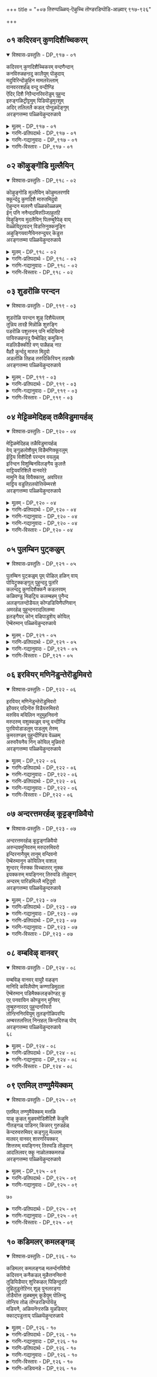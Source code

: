 +++
title = "+०७ तिरुप्पळ्ळिय्-ऎऴुच्चि तॊण्डरडिप्पॊडि-आऴ्वार् ९१७-९२६"

+++


## ०१ कदिरवन् कुणदिशैच्चिकरम्

<details open><summary>विश्वास-प्रस्तुतिः - DP_९१७ - ०१</summary>

कदिरवन् कुणदिशैच्चिकरम् वन्दणैन्दान्  
कनविरुळहन्ऱदु कालैयुम् पॊऴुदाय्  
मदुविरिन्दॊऴुहिन मामलरॆल्लाम्  
वानवररशर्हळ् वन्दु वन्दीण्डि  
ऎदिर् दिशै निऱैन्दनरिवरॊडुम् पुहुन्द  
इरुङ्गळिट्रीट्टमुम् पिडियॊडुमुरशुम्  
अदिर् तलिललै कडल् पोन्ऱुळदॆङ्गुम्  
अरङ्गत्तम्मा पळ्ळियॆऴुन्दरुळाये
</details>

<details><summary>मूलम् - DP_९१७ - ०१</summary>

कदिरवन् कुणदिशैच्चिकरम् वन्दणैन्दान्  
कनविरुळहन्ऱदु कालैयुम् पॊऴुदाय्  
मदुविरिन्दॊऴुहिन मामलरॆल्लाम्  
वानवररशर्हळ् वन्दु वन्दीण्डि  
ऎदिर् दिशै निऱैन्दनरिवरॊडुम् पुहुन्द  
इरुङ्गळिट्रीट्टमुम् पिडियॊडुमुरशुम्  
अदिर् तलिललै कडल् पोन्ऱुळदॆङ्गुम्  
अरङ्गत्तम्मा पळ्ळियॆऴुन्दरुळाये
</details>

<details><summary>गरणि-प्रतिपदार्थः - DP_९१७ - ०१</summary>

कदिरवन्=सूर्यनु, कुणदिशै=पूर्व दिक्किन, शिकरम्=शिखरवन्नु, वन्दु=बन्दु, अणैन्दान्=सेरिद्दानॆ, कन इरुळ्=दट्टवाद रात्रियु, अहन्ऱदु=कळॆदु होयितु, कालै=उदयद, अम्=सॊबगिन, पॊऴुदु=समय, आय्=आगिदॆ, मदु=मधुवु, जेनु, विरिन्दु=बिरितु, ऒऴुहिन=जिनुगुत्तिवॆ, मा मलर्=सुन्दरवाद हूगळु, ऎल्लाम्=ऎल्लवू, वानवर्=देवतॆगळू, अरशर् हळ्=राजरुगळू, वन्दु वन्दु=बन्दु बन्दु, ईण्डि=कलॆतु, ऎदिर् दिशै=ऎदुरु दिक्किनल्लि, निऱैन्दनर्=नॆरॆदिद्दारॆ, इवरॊडुम्=इवरॊडनॆ, पुहुन्द=ऒळहॊक्किरुव, इरुकळिऱु=दॊड्ड गण्डानॆगळ, ईट्टमुम्=हिण्डू, पिडियॊडु=हॆण्णानॆगळॊडनॆ, मुरशुम्=भेरियू, अदिर् त्तलुम्=अवुगळिन्द हॊरडुव अदुरुव दॊड्ड सद्दू ऎङ्गुम्=ऎल्लॆल्लियू, अलैकडल् पोन्ऱु=अलॆगळिन्द कूडिद कडलिन हागॆ, उळदु=इदॆ, अरङ्गत्तु अम्मा=श्रीरङ्गद स्वामिये, पळ्ळि=निद्दॆयिन्द, ऎऴुन्दु अरुळाये=ऎच्चॆत्तु कृपॆ माडुवॆया?
</details>

<details><summary>गरणि-गद्यानुवादः - DP_९१७ - ०१</summary>

सूर्यनु पूर्वदिक्किन शिखरवन्नु बन्दु सेरिद्दानॆ. दट्टवाद \(कत्तलॆय\)रात्रियु कळॆदुहोयितु. उदयद सॊबगिन समयवागिदॆ. सुन्दरवाद हूगळॆल्लवू बिरिदु जेनुस्रविसुत्तिवॆ. देवतॆगळू राजरू बन्दु बन्दु कलॆतु \(निन्न\) ऎदुरु दिक्किनल्लि नॆरॆदिद्दारॆ. इवरॊडनॆ दॊड्डदॊड्ड
</details>

<details><summary>गरणि-विस्तारः - DP_९१७ - ०१</summary>

५८

गण्डानॆगळ हिण्डू,हॆण्णानॆगळ हिण्डू ऒळहॊक्किवॆ. भेरि मॊदलाद वाद्यगळ अदुरुव दॊड्डसद्दु ऎल्लॆल्लियू हरडिकॊण्डु अलॆगळिम्द कूडिद कडलिन हागॆ भोर्गरॆयुत्तिदॆ. श्रीरङ्गदल्लि नॆलसिरुव स्वामिये, निद्दॆयिन्द ऎच्चरगॊण्डु कृपॆमाडुवॆया?\(१\)

सकल जगत्कारणनू जगन्नियामकनू आद सर्वेश्वरनिगॆ सुप्रभातवन्नु हाडबेकाद्दिदॆये? कालस्वरूपिये अवनागिरुवाग, अवनिगॆ बॆळगायितु, नडुहगलायितु, सञ्जॆयायितु ऎन्दु मूरु सन्ध्याकालगळन्नु नॆनपु माडबेके? हीगॆ माडुवुदु असम्बद्धवाद कार्यवॆन्नबहुदल्लवे?

परवासुदेवनाद भगवन्तनन्नु पामरराद नावु नम्मॆदुरिगॆ तन्दुकॊळ्ळुवुदक्कॆ साध्यवे? अवन दिव्यसान्निध्यदल्लि नाविरुवॆवॆन्दू अवनिगॆ नम्म नम्रतॆय, कृतज्ञतॆयु; भक्तिय अञ्जलियन्नु \(मूरु वेळॆगळल्लादरू\) अर्पिसुत्तिद्देवॆन्दु अरितुकॊळ्ळुवुदादरू हेगॆ?नम्म कण्मनगळ मूलक भगवन्तनन्नु पूजिसबेडवे? नम्म ई सदुद्देश साधनॆगागिये भगवन्तनु अर्चावताररूपियागि, पवित्रक्षेत्रगळल्लि मन्दिरगळल्लि नॆलसिरुवुदु\! अर्चास्वरूपियाद भगवन्तनिगॆ बगॆबगॆय उपचारगळन्नु \(नूर ऎण्टु बगॆय उपचारगळन्नु भगवन्तनिगॆ माडुवुदिदॆ\) समर्पिसुत्ता जन्मसार्थक माडिकॊळ्ळुवनॆन्दू, तन्न कोरिकॆगळन्नु नेरवागि भगवन्तनल्लि निवेदिसिकॊळ्ळुत्तिरुवनॆन्दू भक्तनु भाविसिकॊळ्ळुवन्तॆ अदरिन्द अनुकूलवागुत्तदॆ.

श्रीरङ्गदल्लि नॆलसिरुव श्रीरङ्गनाथने साक्षात् परवासुदेवनॆम्ब निश्चल भावनॆयिन्द आऴ्वाररु भगवन्तनिगॆ सुप्रभातवन्नु हाडुत्तिद्दारॆ. पूर्वदिगन्तदल्लि बॆळकिन रूपदल्लि काणिसिकॊळ्ळुवुदु भगवन्तन कृपाकटाक्षवे\! अदु ऎल्लॆल्लियू हरडि लोकवन्नु नाना चटुवटिकॆगळल्लि तॊदगिसुत्तदॆ. ऎल्लि नोडीदरू रम्यतॆ नलिदाडुत्तदॆ.

आऴ्वाररु हाडुत्तारॆ- श्रीरङ्गनाथने, पूर्वद बॆळकु जगत्तन्नु चुरुकुगॊळिसिदॆ. निन्न दर्शनक्कागि देवतॆगळू राजरू कादुनिन्तिद्दारॆ. मङ्गळवाद्यगळु दॊड्ड दॊड्ड अलॆगळिन्द कूडिद कडलिन हागॆ भोर्गरॆयुत्तिवॆ. ऎच्चरगॊण्डु, निन्न कृपाकटाक्षवन्नु नम्मॆल्लर मेलॆ बीरुवॆया?

५९
</details>

## ०२ कॊऴुङ्गॊडि मुल्लैयिन्

<details open><summary>विश्वास-प्रस्तुतिः - DP_९१८ - ०२</summary>

कॊऴुङ्गॊडि मुल्लैयिन् कॊऴुमलरणवि  
क्कूर्न्ददु कुणदिशै मारुतमिदुवो  
ऎऴुन्दन मलरणै पळ्ळिकॊळ्ळन्नम्  
ईन् पनि ननैन्ददमिरुञ्जिऱहुतऱि  
विऴुङ्गिय मुदलैयिन् पिलम्बुरैपेऴ् वाय्  
वॆळ्ळॆयिऱुऱवदन् विडत्तिनुक्कनुङ्गि  
अऴुङ्गियवानैयिनरुन्दुयर् कॆडुत्त  
अरङ्गत्तम्मा पळ्ळियॆऴुन्दरुळाये
</details>

<details><summary>मूलम् - DP_९१८ - ०२</summary>

कॊऴुङ्गॊडि मुल्लैयिन् कॊऴुमलरणवि  
क्कूर्न्ददु कुणदिशै मारुतमिदुवो  
ऎऴुन्दन मलरणै पळ्ळिकॊळ्ळन्नम्  
ईन् पनि ननैन्ददमिरुञ्जिऱहुतऱि  
विऴुङ्गिय मुदलैयिन् पिलम्बुरैपेऴ् वाय्  
वॆळ्ळॆयिऱुऱवदन् विडत्तिनुक्कनुङ्गि  
अऴुङ्गियवानैयिनरुन्दुयर् कॆडुत्त  
अरङ्गत्तम्मा पळ्ळियॆऴुन्दरुळाये
</details>

<details><summary>गरणि-प्रतिपदार्थः - DP_९१८ - ०२</summary>

कॊऴु कॊडि=बलित\(सुन्दरवाद\) कुडिगळुळ्ळ, मुल्लैयिन्=मल्लिगॆय, कॊऴु मलर्=सुन्दरवाद हूगळन्नु, अणवि=स्पर्शिसुत्ता, कूर्न्ददु=बीसुत्तिरुवुदु, कुणदिशै=पूर्वदिक्किन, मरुतम्=मारुत, इदुवो=इगो, ऎऴुन्दन=ऎद्दवु, मलर् अणै=हूविन हासुगॆयल्लि, पळ्ळिकॊळ्=मलगिरुव, अन्नम्=हंसगळु, ईन्=मळॆयन्तॆ सुरियुव, पनि=हनिगळन्नु, ननैन्द=नॆनॆद, इऱु शिऱहु=तन्न ऎरडु रॆक्कॆगळन्नु, उदऱि=कॊडविकॊण्डु, विऴुङ्गिय=नुङ्गिद, मुदलैयिन्=मॊसळॆय, पिलम् पुरै=बिलदन्तॆ इरुव, पेऴ् वाय्=दॊड्ड बायल्लिरुव, वॆळ्=बिळिय, ऎयिऱु=कोरॆ हल्लुगळु, उऱ=नाटिरलु, अदन्=अदर\(आ मॊसळॆय\)विडत्तिनुक्कू=विषक्कॆ, अनुङ्गि=कण्णीरिडुत्ता, अऴुङ्गिय=बाधॆ पडुत्तिरुव, आनैयिन्=आनॆय, अरु तुयर्=दॊड्ड दुःखवन्नु, कॆडुत्त=होगलाडिसिद, अरङ्गत्तु अम्मा=श्रीरङ्गद स्वामिये, पळ्ळि ऎऴुन्दु=निद्दॆयिन्द ऎच्चरगॊण्डु, अरुळाये=कृपॆमाडुवॆया?
</details>

<details><summary>गरणि-गद्यानुवादः - DP_९१८ - ०२</summary>

पूर्वद गाळि बीसुत्तिदॆ, अदु सुन्दरवाद मल्लिगॆ बळ्ळिय सुन्दरवाद हूगळन्नु स्पर्शिसुत्ता बीसुत्तिदॆ. इगो, हूविन हासुगॆयल्लि मलगिद्द हंसगळु मळॆयन्तॆ सुरियुव हनिगळन्नु तम्म रॆक्कॆगळिन्द कॊडविकॊण्डु ऎद्दवु. बिलदन्तॆ इरुव मॊसळॆय दॊड्ड बायल्लिरुव बिळिय कोरॆहल्लुगळु\(अदु नुङ्गिरुव कालिनल्लि\) नाटिरलु अदर विषक्कॆ बहळवागि कण्णीरिडुत्ता बाधॆपडुत्तिरुव आनॆय कडुदुःखवन्नु नीगिसिद श्रीरङ्गनाथने, नीनु निद्दॆयिन्द ऎच्चरगॊण्डु कृपॆमाडुवॆया? \(२\)
</details>

<details><summary>गरणि-विस्तारः - DP_९१८ - ०२</summary>

आऴ्वाररु हाडिस्तुतिसुत्तारॆ- श्रीरङ्गनाथने, बॆळगिन तङ्गाळि पूर्वदिन्द बीसुत्तिदॆ. अदु मल्लिगॆ बळ्ळिगळल्लि अरळिरुव सुन्दरवाद मल्लिगॆहूगळन्नु मुट्टि बीसुवुदरिन्द बहळ इम्पाद मल्लिगॆय कम्पन्नु ऎल्लॆडॆयल्लियू हरडुत्तिदॆ. रात्रियॆल्ल हूगळ नडुवॆ मलगिद्द हंसगळु तम्म रॆक्कॆगळ मेलॆ बिद्दिद्द इब्बनिय हनिगळन्नु तम्म रॆक्कॆगळिम्द कॊडविकॊळ्ळुत्ता तम्म

६०

बॆळगिन चटुवटिकॆगळल्लि तॊडगुत्तिवॆ. स्वामी , हिन्दॆ नीनु ननगॆ शरणु बन्द आनॆयॊन्दर कडुदुःखवन्नु नीगिसिदॆयल्लवे? आ आनॆय कालन्नु सरोवरदल्लिद्द मॊसळॆयॊन्दु बिलदन्तॆ इरुव तन्न दॊड्ड बायल्लि सेरिसिकॊण्डु दॊड्डदॊड्ड हरितवाद बिळिय हल्लुगळ नडुवॆ सिक्किसिकॊण्डु, हल्लुगळन्नु अदरल्लि नाटिदाग, यातनॆयन्नु सहिसलारदॆ आनॆयु कण्णीरुगरॆयुत्ता निनगॆ शरणु हॊक्कितल्लवे? करुणामयनागि नीनु अदर कडुदुःखवन्नु कळॆदॆयल्लवे? श्रीरङ्गनाथ, नीनु निद्दॆयिन्द ऎच्चरगॊण्डु निन्न भक्तरिगॆ क्ऋपॆमाडलारॆया?
</details>

## ०३ शुडरॊळि परन्दन

<details open><summary>विश्वास-प्रस्तुतिः - DP_९१९ - ०३</summary>

शुडरॊळि परन्दन शूऴ् दिशैयॆल्लाम्  
तुन्निय तारहै मिन्नॊळि शुरुङ्गि  
पडरॊळि पशुत्तनन् पनि मदियिवनो  
पायिरुळहन्ऱदु पैम्बॊऴिऱ् कमुकिन्  
मडलिडैक्कीऱि वण् पाळैहळ् नाऱ  
वैहऱै कूर्न्ददु मारुत मिदुवो  
अडलॊळि तिहळ् तरुदिकिरियन् तडक्कै  
अरङ्गत्तम्मा पळ्ळियॆऴुन्दरुळाये
</details>

<details><summary>मूलम् - DP_९१९ - ०३</summary>

शुडरॊळि परन्दन शूऴ् दिशैयॆल्लाम्  
तुन्निय तारहै मिन्नॊळि शुरुङ्गि  
पडरॊळि पशुत्तनन् पनि मदियिवनो  
पायिरुळहन्ऱदु पैम्बॊऴिऱ् कमुकिन्  
मडलिडैक्कीऱि वण् पाळैहळ् नाऱ  
वैहऱै कूर्न्ददु मारुत मिदुवो  
अडलॊळि तिहळ् तरुदिकिरियन् तडक्कै  
अरङ्गत्तम्मा पळ्ळियॆऴुन्दरुळाये
</details>

<details><summary>गरणि-प्रतिपदार्थः - DP_९१९ - ०३</summary>

शुडर् ऒळि=सूर्यन प्रकाशवु, शूऴ्=सुत्तलू, दिशै यॆल्लाम्=ऎल्ल कडॆगळल्लियू,परन्दन=हरडिकॊण्डिवॆ, तुन्निय=दट्टवागिरुव, तारहै=तारॆगळ, मिन्=मिनुगुव, ऒळि=तेजस्सु, शुरुङ्गि=बाडिदॆ, पडर् ऒळि=हरडिरुव बॆळकिन, पशुत्तनन्=साधुस्वभावदवनाद चिन्नद कान्तियवनाद, पनि मदि इवनो=तम्पाद चन्द्रनादरो, \(कान्तिहीननादनु\), पाय् इरुळ्=हरिदोडुव कत्तलॆय, अहन्ऱदु=अहङ्कारवळियितु, पै=हसुराद, पॊऴिल्=तोपिनन्तिरुव, कमुकिन्=अडकॆय मरगळ, मडल् इडैकीऴ्-अगलवाद गरिगळ कॆळगॆ, वण्=सुन्दरवाद, पाळैहळ्=हॊम्बाळॆगळु, नाऱ=परिमळिसुत्तिरलु, इदुवो=इदिगो, वैहऱै=उषःकालद, मारुतम्=मारुतवु, कूर्न्ददु=बीसुत्तिदॆ, अडल्=अतिशयवाद तेजसन्नू बॆळगिसुव, ऒळि तिहऴ् तरु= अपरिमितवाद तेजस्सन्नू बॆळगिसुव, तिहरि=चक्रायुधवन्नु, अम्=अन्दवाद, तड=विशालवाद, कै=कैयल्लि हिडिदिरुव, अरङ्गत्तम्मा=श्रीरङ्गद स्वामिये, पळ्ळि ऎऴुन्दु=निद्दॆयिन्द ऎच्चॆत्तु, अरुळाये=कृपॆ माडुवॆया?
</details>

<details><summary>गरणि-गद्यानुवादः - DP_९१९ - ०३</summary>

६१
</details>

<details><summary>गरणि-विस्तारः - DP_९१९ - ०३</summary>

सूर्यन प्रकाशवु ऎल्ल कडॆयू सुत्तलू हरडिकॊण्डिदॆ. आकाशदल्लि दट्टवागि मिनुगुत्तिद्द तारॆगळ तेजस्सु मङ्कागिदॆ. चिन्नद कान्तिय बॆळकन्नु हरडुव तम्पाद चन्द्रनु कान्तिहीननागिद्दानॆ., हरिदोडुव कत्तलॆय अहङ्कारवळियितु. हसुरु तोपिनन्तिरुव अडकॆय मरगळ अगलवाद गरिगळ कॆळगॆ सुन्दरवाद हॊम्बाळॆगळु परिमळिसुत्तिवॆ. इदिगो उषःकालद मारुतवु बीसुत्तिदॆ. अतिशयवाद शक्तियन्नू अपरिमितवाद तेजस्सन्नू बॆळगिसुव चक्रायुधवन्नु अन्दवाद विशालवाद कैयल्लि हिडिदिरुव श्रीरङ्गद स्वामिये, निद्दॆयिन्द ऎच्चॆत्तु कृपॆमाडुवॆया? \(३\)

आऴ्वाररु स्तुतिसुत्तारॆ- श्रीरङ्गनाथने, सूर्यनु तन्न प्रखरवाद किरणगळन्नु हरडलु मॊदलु माडिदनॆन्दरॆ, इरुळु तानागि सरिदोडुवुदु. सूर्यन प्रकाशद मुन्दॆ रात्रिय अहङ्कारक्कॆ ऎडॆयुण्टॆ? रात्रियल्लि आकाशदल्लॆल्ला आवरिसिकॊण्ड तारॆगळु तम्म मिनुगुविकॆगू अवकाशविल्लदन्तॆ, सूर्यन बॆळकिनल्लि मङ्कागिहोगिवॆ. तम्पाद चिन्नद बॆळकन्नु हरडुव चन्द्रनिगू अदे स्थितिबन्दिदॆ. इवॆल्ल आकाशदल्लि नडॆद सङ्गतिगळु. बॆळकु हरियुत्तिरुवाग, हसुरु तोपिनन्तॆ इरुव अडकॆय तोटगळल्लि हॊम्बाळॆगळु अन्दवागि बिरिदु, परिमळवन्नु सूसुत्तवॆ. मुञ्जानॆय तङ्गाळि बीसुत्ता अडकॆय हॊम्बाळॆगळ इम्पिन कम्पन्नु ऎल्लॆल्लू हरडुत्तिदॆ. इवॆल्ल नॆलदमेलॆ नडॆयुव प्रसङ्गगळु. श्रीरङ्गनाथने नीनु धरिसिरुव चक्रायुधद हॊळपू शक्तियू अपरिमितवादद्दु. निन्न कैयल्लिरुव चक्रायुधवु आश्रितर रक्षणॆगागिये हिडिदिद्दी. नीनीग निद्दॆयिन्द ऎच्चॆत्तु भक्तरिगॆ कृपॆमाडलारॆया?
</details>

## ०४ मेट्टिळमेदिहळ् तळैविडुमायर्हळ्

<details open><summary>विश्वास-प्रस्तुतिः - DP_९२० - ०४</summary>

मेट्टिळमेदिहळ् तळैविडुमायर्हळ्  
वेय् ङ्गुऴलोशैयुम् विडैमणिक्कूरलुम्  
ईट्टिय विशैदिशै परन्दन वयलुळ्  
इरिन्दन विशुम्बिनविलङ्गैय कुलत्तै  
वाट्टियवरिशिलै वानवरेऱे  
मामुनि वेळ् वियैक्कात्तु, अवपिरत  
माट्टिय वडुतिऱलयोत्तियॆम्मरशे  
अरङ्गत्तम्मा पळ्ळियॆऴुन्दरुळाये
</details>

<details><summary>मूलम् - DP_९२० - ०४</summary>

मेट्टिळमेदिहळ् तळैविडुमायर्हळ्  
वेय् ङ्गुऴलोशैयुम् विडैमणिक्कूरलुम्  
ईट्टिय विशैदिशै परन्दन वयलुळ्  
इरिन्दन विशुम्बिनविलङ्गैय कुलत्तै  
वाट्टियवरिशिलै वानवरेऱे  
मामुनि वेळ् वियैक्कात्तु, अवपिरत  
माट्टिय वडुतिऱलयोत्तियॆम्मरशे  
अरङ्गत्तम्मा पळ्ळियॆऴुन्दरुळाये
</details>

<details><summary>गरणि-प्रतिपदार्थः - DP_९२० - ०४</summary>

मेडु=ऎत्तरवाद, इळ=हरॆयद, मेदिगळ्=ऎम्मॆगळु, तळै=कट्टन्नु, विडुम्=बिच्चिबिडुव, आयर्हळ्=गोवळरू, वेय् ङ्गुऴल्=बिदिरिन कॊळलिन, ओशैयुम्=नादवू
</details>

<details><summary>गरणि-गद्यानुवादः - DP_९२० - ०४</summary>
<details><summary>गरणि-प्रतिपदार्थः - ०५</summary>
</details>

विडै=ऎत्तुगळ, मणि=गण्टॆगळ, कुरलुम्= शब्दवू, ईट्टिय=ऎल्लवू कूडिकॊण्ड, इशै=शब्दवू, दिशै=ऎल्लॆल्लियू, परन्दन=हरडिवॆ, वयलुळ्=गद्दॆगळल्लि, शुरुम्बु इनम्=दुम्बिगळ हिण्डुगळु, इरिन्दन-सद्दु माडुत्ता हाराडुत्तिवॆ, इलङ्गैयर्=लङ्कॆयवर, कुलत्तै=कुलवन्ने, वाट्टिय=नाश माडिद, वरि=सुन्दरवाद, शिलै=धनुस्सन्नुळ्ळ, वानवर्=अमरर, एऱे=वृषभने, मा मुनि=महर्षिय, वेळ् वियै=यज्ञवन्नु, कात्तु-रक्षिसि, अवपिरुतम् आट्टिय=अवभॄत स्नानवन्नु माडिद, अडुतिऱल्=असाध्य सामर्थ्यवुळ्ळ, अयोत्ति=अयोध्यॆय, ऎम्=नम्म, अरशे=स्वामिये, अरङ्गत्तम्मा=श्रीरङ्गद स्वामिये, पळ्ळि ऎऴुन्दु=निद्दॆयिन्द ऎच्चरगॊण्डु, अरुळाये=कृपॆमाडुवॆया?
</details>

<details><summary>गरणि-गद्यानुवादः - DP_९२० - ०४</summary>

ऎत्तरवाद हरॆयद ऎम्मॆगळ कूगू, दनकरुगळ कट्टन्नु बिच्चि मेयलु हॊरक्कॆ बिडुव गोवळर सद्दू अवर कॊळलिन नादवू ऎत्तुगळ गण्टॆगळ शब्दवू-इवॆल्लवू कूडिकॊण्डु मिश्रितवाद शब्दवागि ऎल्ल दिक्कुगळल्लियू हरडिवॆ. गद्दॆगळल्लि दुम्बिगळु गुम्पुगुम्पागि सद्दुमाडुत्ता हाराडुत्तिवॆ. लङ्कॆयवर कुलवन्ने नाशमाडिद सुन्दरवाद धनुस्सन्नुळ्ळ अमरर वृषभने, महर्षिय यज्ञवन्नु रक्षिसि, अवभृतस्नानवन्नु माडिद असाध्य्सामर्थ्यवुळ्ळ अयोध्यॆय नम्म स्वामिये, श्रीरङ्गद स्वामिये, निद्दॆयिन्द ऎच्चरगॊण्डु कृपॆमाडुवॆया?\(४\)
</details>

<details><summary>गरणि-विस्तारः - DP_९२० - ०४</summary>

आऴ्वाररु स्तुतिसुत्तारॆ- श्रीरङ्गनाथने, भूमिय मेलॆ हळ्ळिपळिगळल्लॆल्ला बॆळगिन चटुवटिकॆगळु भरदिन्द नडॆयुत्तिवॆ. ऎम्मॆगळु दीर्घस्वरदिन्दकूगुत्तिवॆ. दनकरुगळ कट्टन्नु बिच्चि मेयलु बिडुत्तिरुव गोवळरु गद्दलमाडुत्तिद्दारॆ. अवुगळन्नु मेयुवुदक्कॆ हॊडॆदुकॊण्डुहोगुव अवरु कॊळलुगळन्नु नुडिसुत्तारॆ. ऎत्तुगळ कुत्तिगॆयल्लि कट्टिरुव गण्टॆगळु इनिदागि सद्दुमाडुत्तिवॆ. ई शब्दगळॆल्लवू कूडिकॊण्डु विचित्रवाद गद्दलवागुत्तिवॆ. इदर जॊतॆगॆ बयलिनल्लि, गद्दॆगळल्लि, तोपुगळल्लि, तोटगळल्लि दुम्बिगळु हिण्डुहिण्डागि हाडुत्ता हाराडुव मधुरनादवू सेरिकॊण्डिदॆ. भगवन्त, ऒट्टिनल्लि प्रकृतिये निन्नन्नु ऒन्दुबगॆयल्लि स्तुतिसुत्ता तन्न कृतज्ञतॆयन्नु व्यक्तपडिसुत्तिदॆ. स्वामि, नीनु देवाधिदेवनु. अपरिमितवाद सामर्थ्यवुळ्ळवनु. शत्रुगळन्नु निर्मूलगॊळिसतक्कवनु. आश्रितरक्षकनु. हिन्दॆ, नीनु श्रीरामनागि अवतरिसि लङ्कॆयवराद राक्षसर कुलवन्ने निन्न सदृशवाद बिल्लिन सहायदिन्द नाशगॊळिसिदॆ. विश्वामित्रमहर्षिय यज्ञवन्नु रक्षिसि, अवरॊडनॆ अवभृतस्नानदल्लि पालुगॊण्डॆयल्ल\! असाध्य सामर्थ्यवुळ्ळ अयोध्यॆय राजनाद नम्म

६३

स्वामियाद श्रीरङ्गनाथने, निद्दॆयिन्द तिळिदॆद्दु निन्न आश्रित भक्तरन्नु कृपॆमाडलारॆया?
</details>

## ०५ पुलम्बिन पुट्कळुम्

<details open><summary>विश्वास-प्रस्तुतिः - DP_९२१ - ०५</summary>

पुलम्बिन पुट्कळुम् पूम् पॊऴिल् हळिन् वाय्  
पोयिट्रुक्कङ्गुल् पुहुन्ददु पुलरि  
कलन्ददु कुणदिशैक्कनै कडलरवम्  
कळिवण्डु मिऴट्रिय कलम्बहम् पुनैन्द  
अलङ्गलन्दॊडैयल् कॊण्डडियिणैपणिवान्  
अमरर्हळ् पुहुन्दनरादलिलम्मा  
इलङ्गैयर् कोन् वऴिपाडुशॆय् कोयिल्  
ऎम्बॆरुमान् पळ्ळियॆऴुन्दरुळाये
</details>

<details><summary>मूलम् - DP_९२१ - ०५</summary>

पुलम्बिन पुट्कळुम् पूम् पॊऴिल् हळिन् वाय्  
पोयिट्रुक्कङ्गुल् पुहुन्ददु पुलरि  
कलन्ददु कुणदिशैक्कनै कडलरवम्  
कळिवण्डु मिऴट्रिय कलम्बहम् पुनैन्द  
अलङ्गलन्दॊडैयल् कॊण्डडियिणैपणिवान्  
अमरर्हळ् पुहुन्दनरादलिलम्मा  
इलङ्गैयर् कोन् वऴिपाडुशॆय् कोयिल्  
ऎम्बॆरुमान् पळ्ळियॆऴुन्दरुळाये
</details>

<details><summary>गरणि-प्रतिपदार्थः - DP_९२१ - ०५</summary>

पू पॊऴिल् हळिन् वाय्=हूविन तोटगळिन्द, पुट्कळुम्=हक्किगळॆल्लवू, पुलम्बिन=हाराडुत्तिवॆ, कङ्गुल्=रात्रियु, पोयिट्रु=कळॆदुहोयितु, पुलरि=बॆळगु, प्रातःकालवु, पुहुन्ददु=बन्दु हॊक्कितु, कुणदिशै=पूर्वदिक्किन, कनै=शब्दगळु, कडल्=समुद्रद, अरवम्=घोषदॊन्दिगॆ, कलन्ददु=कलॆतुकॊण्डितु, कळि=जेनुकुडिदु मत्तिनल्लिरुव, वण्डु=दुम्बिगळु, मिऴट्रिय=हॊरळाडिद, कलम्बहन्=कलबॆरकॆय हूगळन्नु, पुनैन्द=कट्टिद, अम्=सुन्दरवाद, अलङ्गल्-हारद, तॊडैय;=हलवारु मालिकॆगळन्नु, कॊण्डु=तॆगॆदुकॊण्डु, अडि इणै=ऎरडु पादगळिगॆ, पणिवान्=ऎरगुवुदक्कागि, अमरर्हळ्=देवतॆगळु, पुहुन्दनर्=बन्दु नॆरॆदिद्दारॆ, आदलिल्=आद्दरिन्द, अम्मा=स्वामिये, इलङ्गैयर् कोन्=लङ्कॆयवर राजनु, वऴिपाडु शॆय्=पूजिसुव, कोयिल्=देवालयदल्लिरुव, ऎम् पॆरुमान्=नम्म स्वामिये, पळ्ळिऎऴुन्दु=निद्दॆयिन्द ऎच्चरगॊण्डु, अरुळाये=कृपॆ माडुवॆया?
</details>

<details><summary>गरणि-गद्यानुवादः - DP_९२१ - ०५</summary>

हूविन तोटगळिन्द हक्किगळॆल्लवू हाराडुत्तिवॆ. रात्रि कळॆदुहोयितु. बॆळगु बन्दिदॆ. पूर्वदिक्किन शब्दगळु कडलिन घोषदॊन्दिगॆ कलॆतुकॊण्डिवॆ, जेनुकुडिदु मत्तिनल्लिरुव दुम्बिगळु हॊरळाडिद नाना बगॆय हूगळन्नु कट्टिद सुन्दरवाद हलवारु हारगळन्नु तॆगॆदुकॊण्डु ऎरडु पादगळिगॆ ऎरगुवुदक्कागि देवतॆगळु बन्दु नॆरॆदिद्दारॆ. आद्दरिन्द, स्वामिये लङ्कॆय राजनुपूजिसुव देवालयदल्लिरुव नम्म स्वामिये
</details>

<details><summary>गरणि-विस्तारः - DP_९२१ - ०५</summary>

६४

निद्दॆयिन्द ऎच्चरगॊण्डु कृपॆमाडुवॆया?\(५\)

प्रातंहाकलद चटुवटिकॆगळ विवरणॆ मुन्दुवरियुत्तदॆ. कत्तलॆयिन्द बॆळकिगॆ, मौनदिन्द गद्दलक्कॆ निद्दॆयिन्द ऎच्चरक्कॆ, मॊद्दुतनदिन्द चटुवटिकॆ तरुवुदु बॆळगागुविकॆये. ऎल्लि नोडिदरू शब्द,कूगाट,हाराट,ओडाट, नलिदाट, इवॆल्ल बॆळगिन कॊडुगॆ. हूदोटगळल्लि दुम्बिगळु ई वेळॆगॆ आगले हूगळल्लिन मधुवन्नु कुडिदु अवुगळ परागदल्लि मत्तिनिन्द हॊरळाडिवॆ. पशुपक्षिमृगादिगळु तम्मतम्म चटुवटिकॆगळल्लि तॊदगिवॆ. मनुष्यनू\(अवुगळन्नु\) प्रकृतियन्नू प्राणिगळन्नू अनुकरिसि भगवन्तनिगॆ कृतज्ञतॆयन्नु सल्लिसबेडवे?

आऴ्वाररु हेळुत्तारॆ- श्रीरङ्गनाथने, लङ्कॆय राजनाद विभीषणनु तन्न कृतज्ञतॆयन्नु तोरिसलु, निन्न देवालयक्कॆ बन्दु निन्न पादगळ सेवॆ माडुत्तानॆ, देवतॆगळॆल्लरू सुन्दरवद विधविधवाद हूगळहारगळन्नु हिडिदु निन्न सेवॆगॆ सिद्धवागि निन्तिद्दारॆ. नीनु निद्दॆयिन्द ऎच्चरगॊण्डु कृपॆमाडलारॆया?
</details>

## ०६ इरवियर् मणिनॆडुन्तेरॊडुमिवरो

<details open><summary>विश्वास-प्रस्तुतिः - DP_९२२ - ०६</summary>

इरवियर् मणिनॆडुन्तेरॊडुमिवरो  
इऱैयवर् पदिनॊरु विडैयरुमिवरो  
मरुविय मयिलिन नऱुमुहनिवनो  
मरुदरुम् वशुक्कळुम् वन्दु वन्दीण्डि  
पुरवियोडाडलुम् पाडलुम् तेरुम्  
कुमरतण्डम् पुहुन्दीण्डिय वॆळ्ळम्  
अरुवरैयनैय निन् कोयिल् मुन्निवरो  
अरङ्गत्तम्मा पळ्ळियॆऴुन्दरुळाये
</details>

<details><summary>मूलम् - DP_९२२ - ०६</summary>

इरवियर् मणिनॆडुन्तेरॊडुमिवरो  
इऱैयवर् पदिनॊरु विडैयरुमिवरो  
मरुविय मयिलिन नऱुमुहनिवनो  
मरुदरुम् वशुक्कळुम् वन्दु वन्दीण्डि  
पुरवियोडाडलुम् पाडलुम् तेरुम्  
कुमरतण्डम् पुहुन्दीण्डिय वॆळ्ळम्  
अरुवरैयनैय निन् कोयिल् मुन्निवरो  
अरङ्गत्तम्मा पळ्ळियॆऴुन्दरुळाये
</details>

<details><summary>गरणि-प्रतिपदार्थः - DP_९२२ - ०६</summary>

इरवियर्=\(हन्नॆरडु मन्दि\)सूर्यरू, मणि=रत्नखचितवाद, नॆडु=दॊड्ददाद, तेरॊडुम्=रथगळल्लि, इवरो=इक्को, इल्लिद्दारॆ, इऱैयवर्=जगत्कारणराद पदिनॊरु=हन्नॊन्दु मन्दि, विडैयवर्=रुद्ररू, इवरो=इक्को इल्लिद्दारॆ, मरुविय=साधुवाद, मयिलिनन्=नविलिनवाहनद, अऱुमुहन्=षण्मुखस्वामियू, इवनो=इक्को इवनु, मरदरुम्=मरुत्तुगळू, वशुक्कळुम्=वसुगळू, वन्दु वन्दु ईण्डि=बन्दुबन्दु कूडिकॊण्डु, पुरवियोडु=कुदुरॆगळॊडनॆ, तेरुम्=रथगळन्नू, पाडलुम् आडलुम्=हाडुगळन्नू कुणितगळन्नू नडसुत्ता, कुमरतण्डम्=देवसेना समूहवु पुहुन्दु=बन्दु सेरि, ईण्डिय=कूडिकॊण्डिरुव
</details>

<details><summary>गरणि-गद्यानुवादः - DP_९२२ - ०६</summary>

६५
</details>

<details><summary>गरणि-प्रतिपदार्थः - DP_९२२ - ०६</summary>

वॆळ्ळम्=ई प्रवाहवु, अरु=दॊड्ड, वरै अनैय=बॆट्टद हागॆ इरुव, कोयिल्=देवालयदल्लि, निन्=निन्न, मुन्=मुन्दुगडॆ, इवरो=निन्तिरुवरु, अरङ्गत्तु अम्मा=श्रीरङ्गद स्वामिये, पळ्ळिऎऴुन्दु=निद्दॆयिन्द ऎच्चरगॊण्डु, अरुळाये=कृपॆ माडुवॆया?
</details>

<details><summary>गरणि-गद्यानुवादः - DP_९२२ - ०६</summary>

हन्नॆरडु मन्दि सूर्यरू रत्नखचितवाद दॊड्ड रथगळल्लि बन्दिद्दारॆ; जगत्कारणराद हन्नॊन्दु मन्दि रुद्ररू इल्लिद्दारॆ; साधुवाद नविलिन वाहननाद षण्मुखनू इल्लिद्दानॆ-\(ऒम्बत्तु मन्दि\) मरुद्गणगळू\(ऎण्टु\)वसुगळू, बन्दु बन्दु कूडिकॊण्डिद्दारॆ; कुदुरॆगळू, रथगळू कूडि, हाडुगळन्नू कुणितगळन्नू नडसुत्ता देवसेना समूहवु दॊड्ड प्रवाहदन्तॆ बन्दु सेरिरुव दॊड्दबॆट्टद हागिरुव देवालयदल्लि निन्न सम्मुखदल्लि इक्को निन्तिरुवरु. श्रीरङ्गद स्वामिये, निद्दॆयिन्द ऎच्चरगॊण्डु कृपॆमाडुवॆया?\(६\)
</details>

<details><summary>गरणि-विस्तारः - DP_९२२ - ०६</summary>

जगत्कारणनू जगद्रक्षकनू आगिरुव सर्वेश्वरनु तन्न कार्यकलापगळन्नु सुसूत्रवागि नडसुवुदक्कागि अधिकारिगळन्नु नियमिसिद्दानॆ. द्वादशादित्यरू, एकादशरुद्ररू, देवसेनॆयू अदर निर्वाहकनाद षण्मुखस्वामियू, नवमरुत्तुगळू, अष्टवसुगळू-ऎल्लरू सर्वेश्वरन आज्ञानुवर्तिगळागि लोककल्याणद तम्मतम्म कार्यगळन्नु नडसुवुदक्कॆ आधारवाद कृपॆयन्नु स्वामियिन्द पडॆदुकॊळ्ळुवुदक्कागि श्रीरङ्गद देवालयदल्लि कैमुगिदुकॊण्डु कादुनिन्तिद्दारॆ. आऴ्वाररु प्रार्थिसुत्तारॆ- श्रीरङ्गनाथने, नीनु निद्दॆ तिळिदु, निन्न कृपाकटाक्षवन्नु अवरॆल्लर मेलॆयू बीरलारॆया?
</details>

## ०७ अन्दरत्तमरर्हळ् कूट्टङ्गळिवैयो

<details open><summary>विश्वास-प्रस्तुतिः - DP_९२३ - ०७</summary>

अन्दरत्तमरर्हळ् कूट्टङ्गळिवैयो  
अरुन्दवमुनिवरुम् मरुदरुमिवरो  
इन्दिरनानैयुम् तानुम् वन्दिवनो  
ऎम्बॆरुमानुन कोयिलिन् वाशल्  
शुन्दरर् नॆरुक्क विच्चातरर् नूक्क  
इयक्करुम् मयङ्गिनर् तिरुवडि तॊऴुवान्  
अन्दरम् पारिडमिल्लै मट्रिदुवो  
अरङ्गत्तम्मा पळ्ळियॆऴुन्दरुळाये
</details>

<details><summary>मूलम् - DP_९२३ - ०७</summary>

अन्दरत्तमरर्हळ् कूट्टङ्गळिवैयो  
अरुन्दवमुनिवरुम् मरुदरुमिवरो  
इन्दिरनानैयुम् तानुम् वन्दिवनो  
ऎम्बॆरुमानुन कोयिलिन् वाशल्  
शुन्दरर् नॆरुक्क विच्चातरर् नूक्क  
इयक्करुम् मयङ्गिनर् तिरुवडि तॊऴुवान्  
अन्दरम् पारिडमिल्लै मट्रिदुवो  
अरङ्गत्तम्मा पळ्ळियॆऴुन्दरुळाये
</details>

<details><summary>गरणि-प्रतिपदार्थः - DP_९२३ - ०७</summary>

अन्दरत्तु=देवलोकद, अमरर्हळ्=देवतॆगळ, कूट्टङ्गळ्=कूटगळु, इवैयो=इको इवुगळे, अरुतवम्=महातपस्विगळाद, मुनिवरुम्=महर्षिगळू, मरुदरुम्=मरुत्तुगळू, इवरो=इको इवरे,
</details>

<details><summary>गरणि-गद्यानुवादः - DP_९२३ - ०७</summary>

६६
</details>

<details><summary>गरणि-प्रतिपदार्थः - DP_९२३ - ०७</summary>

इन्दिरन् तानुम्=स्वयं इन्द्रनू, आनैयुम्=अवन आनॆयू, वन्दु=बन्दिरुववनु, इवनो=इको इवने, ऎम्बॆरुमान्=स्वामिये, उन्=निन्न, कोयिलिन् वाशल्-देवालयद बागिलल्लि, शुन्दरर्=गन्धर्वरु, नॆरुक्क-ऒट्टुगूडिरलु, विच्चारतर्=विद्याधररु, नूक्क=तळ्ळाडुत्तिरलु, इयक्करुम्=यक्षरू, ऎल्लरू, तिरुवडि=निन्न तिरुवडिगळ, तॊऴुवान्-सेवॆ माडुवुदक्कागि, मयङ्गिनर् =मैमरॆतिद्दारॆ, अन्दरम्=अन्तरदल्लियू, पार्=भूमियमेलू, मट्रु इदुवो=इदु मात्रवे हॊरतु, इडम् इल्लै=स्थळवे इल्ल, अरङ्गत्तु=श्रीरङ्गद, अम्मा=स्वामिये, पळ्ळिऎऴुन्दु=निद्दॆयिन्द ऎच्चरगॊण्डु, अरुळाये=कृपॆ माडुवॆया?
</details>

<details><summary>गरणि-गद्यानुवादः - DP_९२३ - ०७</summary>

देवलोकद देवतॆगळ समूहवॆल्लवू, महातपस्विगळाद महर्षिगळू, इन्द्रनू अवन आनॆयू-इवरॆल्लरू निन्न देवालयद बागिलल्लि निन्तिद्दारॆ. गन्धर्वरू,यक्षरू,विद्याधररू- ऎल्लरू इल्लिनॆरॆदु नूकुत्ता तळ्ळुत्ता निन्न तिरुवडिगळ सेवॆगागि मैमरॆतिद्दारॆ. अन्तरदलल्लियागलि, भूमिय मेलागलि, ई स्थळद हॊरतु, बेरॆ स्थळवे इल्ल. श्रीरङ्गद स्वामिये, निद्दॆयिन्द ऎच्चरगॊण्डुकृपॆ माडुवॆया?\(७\)
</details>

<details><summary>गरणि-विस्तारः - DP_९२३ - ०७</summary>

मेलण लोकगळवरॆल्लरू श्रीरङ्गनाथन पादसेवॆगॆन्दु प्रातःकालदल्ले देवालयद बळिबन्दु नूकुनुग्गलागि तवकपडुत्तिरुवाग, बूमियमेलण सामान्यजनरिगॆ स्थळवॆल्लिन्द बन्तु? भगवन्तन दर्शनवागलि, सान्निध्यसेवॆयागलि, दॊरकुवुदु साध्यवादीते? अदक्कागिये आऴ्वाररु भगवन्तनन्नु निद्दॆयिन्द तिळिदॆद्दु ऎल्लरिगू कृपॆ माडु ऎन्दु प्रार्थिसुत्तिरुवुदु. भूलोकवासिगळिगू भगवन्तन तिरुवडिगळ सेवॆ दॊरॆयलि ऎम्ब उद्देशदिन्द "देवलोकवासिगळिगॆ मॊदलु दर्शनकॊट्टु अवरन्नु कळुहिसि, निन्न सन्निधियल्लि मनुष्यरिगॆ ऎडॆमाडिकॊडु, कृपॆमाडु, कण्तॆरॆ, स्वामि" ऎन्दु प्रार्थिसुत्तिद्दारॆ.
</details>

## ०८ वम्बविऴ् वानवर्

<details open><summary>विश्वास-प्रस्तुतिः - DP_९२४ - ०८</summary>

वम्बविऴ् वानवर् वायुऱै वऴङ्ग  
मानिदि कपिलैयॊण् कण्णाडिमुदला  
ऎम्बॆरुमान् पडिमैक्कलङ्कॊण्डऱ् कु  
एऱ् पनवायिन कॊण्डुनन् मुनिवर्  
तुम्बुरुनारदर् पुहुन्दनरिवरो  
तोन्ऱिननिरवियुम् तुलङ्गॊळिपरप्पि  
अम्बरतलत्तिल् निन्ऱहल् किन्ऱदिरुळ् पोय्  
अरङ्गत्तम्मा पळ्ळियॆऴुन्दरुळाये  
६८
</details>

<details><summary>मूलम् - DP_९२४ - ०८</summary>

वम्बविऴ् वानवर् वायुऱै वऴङ्ग  
मानिदि कपिलैयॊण् कण्णाडिमुदला  
ऎम्बॆरुमान् पडिमैक्कलङ्कॊण्डऱ् कु  
एऱ् पनवायिन कॊण्डुनन् मुनिवर्  
तुम्बुरुनारदर् पुहुन्दनरिवरो  
तोन्ऱिननिरवियुम् तुलङ्गॊळिपरप्पि  
अम्बरतलत्तिल् निन्ऱहल् किन्ऱदिरुळ् पोय्  
अरङ्गत्तम्मा पळ्ळियॆऴुन्दरुळाये  
६८
</details>

<details><summary>गरणि-प्रतिपदार्थः - DP_९२४ - ०८</summary>

वम्बु=परिमळवन्नु, अविऴ्=हरडुत्तिरुव, वानवर्=देवतॆगळु, वायुऱै=गरिकॆ हुल्लन्नू, मानिधि=महानिधिगळन्नू, कपिलै=कलिपैगोवन्नू \(कामधेनुवन्नू\) ऒण्=अत्युत्तमवाद, कण्णाडि मुदला=कन्नडिये मॊदलाद, ऎम्बॆरुमान्=नम्म स्वामियाद निन्न, पडिमै=स्वरूपवन्नु, कलम्=अलङ्कारगळन्नू, काण्डऱ् कु=कण्डु कृपॆमाडुवुदक्कागि, एऱ् पन=उपयुक्त, आयिन=आगिरुवुदन्नु, कॊण्डु=तॆगॆदुकॊण्डु, नल्=श्रेष्ठवाद, मुनिवर्=महर्षिगळाद, तुम्बुरु नारदर्=तुम्बुररू नारदरू, पुहुन्दनर्=प्रवेशिसिद्दारॆ, इवरो=इवरे, इरवियुम्=सूर्यनू, तोन्ऱिनन्=काणिसिकॊण्डिद्दानॆ, तुलङ्गु ऒळि=प्रखरवाद तेजस्सन्नु, परप्पि=हरडिद्दानॆ, अम्बरतलत्तिन्=बान्दळदल्लि, निन्ऱु=सेरि, इरुळ् पोय्=रात्रियु होगि, अहल् किन्ऱदु=अडगिकॊण्डिदॆ, अरङ्गत्तु अम्मा=श्रीरङ्गद स्वामिये, पळ्ळिऎऴुन्दु=निद्दॆयिन्द ऎच्चरगॊण्डु, अरुळाये=कृपॆ माडुवॆया?
</details>

<details><summary>गरणि-गद्यानुवादः - DP_९२४ - ०८</summary>

देवतॆगळु परिमळवन्नु हरडुत्तिउव गरिकॆहुल्लन्नू महानिधिगळन्नू कपिलॆगोवन्नू अत्युत्तमवाद कन्नडियन्नू इन्नू इतर उपकरणगळन्नू नम्म स्वामियाद निन्न स्वरूपवन्नू अलङ्कारगळन्नू कण्डु कृपॆमाडुविदक्कॆ उपयुक्तवादवुगळन्नु तॆगॆदुकॊण्डु बन्दिद्दारॆ. श्रेष्ठ महर्षिगळाद तुम्बुररू नारदरू इको प्रवॆशिसिद्दारॆ. सूर्यनु काणिसिकॊण्डिद्दानॆ. प्रखरवाद तेजस्सन्नु हरडिद्दानॆ. इरुळु होगि बान्दळदल्लि ऎल्लियोअडगिकॊण्डिदॆ. श्रीरङ्गद स्वामिये, निद्दॆयिन्द ऎच्चरगॊण्डु कृपॆमाडुवॆया?\(८\)
</details>

<details><summary>गरणि-विस्तारः - DP_९२४ - ०८</summary>

राजरु, महाराजरु, मठाधिपतिगळु, यतिश्रेष्ठरु, महनीयराद गण्यव्यक्तिगळन्नु ऎदुरुगॊण्डु बरमाडिकॊळ्ळुवाग कॆलवु मङ्गळवस्तुगळन्नु अवर मुन्दॆ प्रदर्शिसुत्तारॆ. अदन्नु नोडि अवरु प्रसन्नरागबेकॆम्बुदे तत्त्व. अल्लदॆ, अवॆल्ल अवरिगॆ मर्यादॆयन्नु \(भक्तिगौरवगळन्नु\) समर्पिसिदन्तॆ.

श्रीरङ्गनाथनिगॆ सुप्रभातवन्नु हाडि, अवनन्नु ऎच्चरगॊळिसुवुदक्कॆ अवन कण्णमुन्दॆ बहळ श्रेष्ठवाद मत्तु उपयुक्तवाद मङ्गळवस्तुगळन्नु देवतॆगळु हिडिदु निन्तिद्दारॆ. पूर्णकुम्भ, कन्नडि, गरिकॆय हुल्लु, कपिलॆगोवु, सुवासिनियरु\(मुत्तैदॆयरु\), शङ्ख,पद्म, मॊदलाद महानिधिगळु, मुत्तुरत्न मुन्तादुवन्नु भगवन्तन मुन्दॆ अवरु हिडिदु निन्तिद्दारॆ. कण्तॆरॆद कूडले भगवन्तनु तन्न दृष्टियन्नु अवुगळॆल्लदर मेलॆ हरिसिप्रसन्ननागबेकॆन्दू अनन्तर नॆरॆदिरुव भक्तवृन्दक्कॆ कृपाकटाक्षवन्नु अनुग्रहिसबेकॆन्दू उद्देश मत्तु आशय. आऴ्वाररु बन्दु नॆरॆदिरुव देवतॆगळन्नू महर्षिगळन्नू करुणिसबेकॆन्दु प्रार्थिसुत्तारॆ.

६९
</details>

## ०९ एतमिल् तण्णुमैयॆक्कम्

<details open><summary>विश्वास-प्रस्तुतिः - DP_९२५ - ०९</summary>

एतमिल् तण्णुमैयॆक्कम् मत्तळि  
याऴ् कुऴल् मुऴवमोडिशैदिशै कॆऴुमि  
गीतङ्गळ् पाडिनर् किन्नरर् गुरुडर्हळ्  
कॆन्दरुवरुमिवर् कङ्गुलु मॆल्लाम्  
मातवर् वानवर् शारणरियक्कर्  
शित्तरुम् मयङ्गिनर् तिरुवडि तॊऴुवान्  
आदलिलवर् क्कू नाळोलक्कमरुळ  
अरङ्गत्तम्मा पळ्ळियॆऴुन्दरुळाये
</details>

<details><summary>मूलम् - DP_९२५ - ०९</summary>

एतमिल् तण्णुमैयॆक्कम् मत्तळि  
याऴ् कुऴल् मुऴवमोडिशैदिशै कॆऴुमि  
गीतङ्गळ् पाडिनर् किन्नरर् गुरुडर्हळ्  
कॆन्दरुवरुमिवर् कङ्गुलु मॆल्लाम्  
मातवर् वानवर् शारणरियक्कर्  
शित्तरुम् मयङ्गिनर् तिरुवडि तॊऴुवान्  
आदलिलवर् क्कू नाळोलक्कमरुळ  
अरङ्गत्तम्मा पळ्ळियॆऴुन्दरुळाये
</details>

<details><summary>गरणि-प्रतिपदार्थः - DP_९२५ - ०९</summary>

एतम् इल्=स्वल्पवू दोषविल्लद, तण्णुमै=सण्णह्रॆयन्नू, ऎक्कम्-एकनादवन्नू, मत्तळि=मद्दळॆयन्नू, याऴ्-वीणॆयन्नु, कुऴल्=कॊळलन्नू, मुऴव मोडु=\(इवुगळ\)मॊळगुविकॆयिन्द, इशै=गानवु, दिशै=दिक्कुगळल्लॆल्ला, कॆऴुमि=तुम्बिकॊण्डु इदॆ, तीतङ्गळ्=गीतॆगळन्नु, हाडुगळन्नु, पाडिनर्=हाडिदरु, किन्नरर्=किन्नररु, गरुडर्हळ्=गरुडरु, कॆन्दरुवरुम्=गन्धर्वरू, इवर्=इवरॆल्लरू, कङ्गुलुम् ऎल्लाम्=रात्रियॆल्लवू, मातवर्=महातपस्विगळु, वानवर्=देवतॆगळू, शारणर्=चारणरु, इयक्कर्=यक्षरु, शित्तरुम्=सिद्धरू, मयङ्गिनर्=मैमरॆतरु \(मनसोतरु\), तिरुवडि तॊऴुवान्=तिरुवडिगळ सेवॆगोस्करवागि, आदलिल्=आद्दरिन्द, अवर् क्क=अवरॆल्लरिगू, नाळ्=दिनद\(शाश्वतवाद\), ओलक्कम्=ओलगवन्नु, अरुळ=करुणिसलु, अरङ्गत्तु अम्मा=श्रीरङ्गद स्वामिये, पळ्ळिऎऴुन्दु=निद्दॆयिन्द ऎच्चरगॊण्डु, अरुळाये=कृपॆ माडुवॆया?
</details>

<details><summary>गरणि-गद्यानुवादः - DP_९२५ - ०९</summary>

लेशवू दोश्ःअविल्लद सण्णहरॆयन्नू ,एकनादवन्नू,मद्दळॆयन्नू,वीणॆयन्नू,कॊळलन्नू मॊळगिसुवुदरिन्द गानवु दिक्कुगळल्लॆल्ला तुम्बिकॊण्डिदॆ. किन्नररु,गरुडरु,गन्धर्वरु, मत्तितवरु ऎल्लरू गीतॆगळन्नु हाडुत्तिद्दारॆ. रात्रियॆल्लवू महातपस्विगळू देवतॆगळू, चारणरू,यक्षरू,सिद्धरू निन्न तिरुवडिगळ सेवॆगोस्करवागिये मैमरॆतु मनसोतुकादु कॊण्डिद्दारॆ. आद्दरिन्द, अवरॆल्लरिगू
</details>

७०

<details><summary>गरणि-प्रतिपदार्थः - DP_९२५ - ०९</summary>

हगलिन \(नित्यद=शाश्वतवाद\) ओलगवन्नु करुणिसुवुदक्कागि, श्रीरङ्गद स्वामिये, निद्दॆयिन्द ऎच्चरगॊण्डु कृपॆमाडलारॆया?\(९\)
</details>

<details><summary>गरणि-गद्यानुवादः - DP_९२५ - ०९</summary>

मङ्गळद्रव्यगळन्नु हिडिदु भगवन्तन सम्मुखदल्लि निल्लुवुदर जॊतॆगॆ विधविधवाद मङ्गळवाद्यगळन्नु मॊळगिसुवुदु, मधुर मधुरवाद गीतगळन्नु हाडुवुदु सम्प्रदाय. देवालयगळल्लि सुप्रभातद विधियू अदे.
</details>

<details><summary>गरणि-विस्तारः - DP_९२५ - ०९</summary>

देवतॆगळे मॊदलाद मेलण लोकदवरॆल्लरू भगवन्तन दर्शनक्कागि हगलिन ओलगदल्लि पालुगॊळ्ळुवुदक्कागि, कृपॆयन्नु पडॆदुकॊळ्ळुवुदक्कागि मैमरॆतु, मनसोतु कादुनिन्तिरुवाग मनुष्यरु भगवन्तन पादसेवॆयन्नू माडुवुदक्कागि, तम्म बॆळगिन कर्तव्यवाद भगवन्तन दर्शनाकाङ्क्षिगळागि कादुनिल्लबारदे? हागॆ माडुवुदु, अदॆष्टु रम्यवागि,हितवागि इरुत्तदॆ. ऎन्नुत्तारॆ आऴ्वाररु.
</details>

## १० कडिमलर् कमलङ्गळ्

<details open><summary>विश्वास-प्रस्तुतिः - DP_९२६ - १०</summary>

कडिमलर् कमलङ्गळ् मलर्न्दनविवैयो  
कदिरवन् कनैकडल् मुळैत्तननिवनो  
तुडियिडैयार् शुरिकऴल् पिऴिन्दुदऱि  
तुहिलुडुत्तेऱिनर् शूऴ् पुनलरङ्गा  
तॊडैयॊत्त तुळबमुम् कूडैयुम् पॊलिन्दु  
तोन्ऱिय तोळ् तॊण्डरडिप्पॊयॆन्नु  
मडियनै, अळियनॆन्ऱरुळि युन्नडियार्  
क्काट्पडुत्ताय् पळ्ळियॆऴुन्दरुळाये
</details>

<details><summary>मूलम् - DP_९२६ - १०</summary>

कडिमलर् कमलङ्गळ् मलर्न्दनविवैयो  
कदिरवन् कनैकडल् मुळैत्तननिवनो  
तुडियिडैयार् शुरिकऴल् पिऴिन्दुदऱि  
तुहिलुडुत्तेऱिनर् शूऴ् पुनलरङ्गा  
तॊडैयॊत्त तुळबमुम् कूडैयुम् पॊलिन्दु  
तोन्ऱिय तोळ् तॊण्डरडिप्पॊयॆन्नु  
मडियनै, अळियनॆन्ऱरुळि युन्नडियार्  
क्काट्पडुत्ताय् पळ्ळियॆऴुन्दरुळाये
</details>

<details><summary>गरणि-प्रतिपदार्थः - DP_९२६ - १०</summary>

कडि=सुवासनॆयिन्द कूडिद, कमलङ्गळ्=कमलगळु, मलर्न्दन इवैयो=अरळिवॆ, इगो, कदिरवन्=सूर्यनु, कनैकडल्=घोषिसुव कडलिनिन्द, मुळैत्तनन् इवनो=उदयिसिद्दानॆ इगो, तुडि=बहळ सण्ण, इडैयार्=नडुवुळ्ळवरु, शुरिकुऴल्=सुत्तिकॊण्डिरुव तलॆ कूदलन्नु, पिऴिन्दु=हिण्डि, उदऱि=कूदलन्नु ऒदरिकॊण्डु, तुहिल्=सीरॆगळन्नु, उडुत्तु=उट्टुकॊण्डु, एऱिनर्=दडवन्नु एरिद्दारॆ, शूऴ्=सुत्तिकॊण्डिरुव, पुनल्=कावेरिनदिय, अरङ्गा=श्रीरङ्गने, तॊडै=हारवन्नु कट्टलु, ऒत्त=तक्कद्दाद, तुळपमुम्=तुलसियन्नू, कूडैयुम्=हूगळ बुट्टियन्नू, पॊलिन्दु=समृद्धियागि बॆळॆदु हॊत्तु
</details>

<details><summary>गरणि-गद्यानुवादः - DP_९२६ - १०</summary>

७१
</details>

<details><summary>गरणि-प्रतिपदार्थः - DP_९२६ - १०</summary>

तोन्ऱिय=काणुव, तोळ्=तोळुगळुळ्ळ, तॊण्डरडिप्पॊडि ऎन्नुम्=तॊण्डरडिप्पॊडि" ऎम्ब, अडियनै=दासनन्नु, अळियन् ऎन्ऱु=\(कृपॆगॆ\)योग्यनु ऎन्दु, अरुळि=हेळि\(अङ्गीकरिसि\)उन्=निन, अडियार् क्कु=पादसेवकरिगॆ, आळ् पडुत्ताय्=किङ्करनन्नागि माडिदवने, पळ्ळिऎऴुन्दु=निद्दॆयिन्द ऎच्चरगॊण्डु, अरुळाये=कृपॆ माडुवॆया?
</details>

<details><summary>गरणि-गद्यानुवादः - DP_९२६ - १०</summary>

कावेरिनदियिन्द सुत्तल्पट्टिरुव श्रीरङ्गवे, सुवासनॆयिन्द कूडिद कमलगळु इगो अरळिवॆ. सूर्यनु घोषिसुव कडलिनिन्द इगो उदयिसिद्दानॆ. सूक्ष्मवाद नडुवुळ्ळवरु सुत्तिकॊण्डिरुव तम्म तलॆगूदलन्नु हिण्डि ऒदरिकॊण्डु सीरॆगळन्नु उट्टुकॊण्डु दडवन्नु एरिद्दारॆ. हारवन्नु कट्टलु तक्कद्दाद तुलसियन्नू हूगळ बुट्टियन्नू, समृद्धियागि बॆळॆदु हॊत्तु तोरुव तोळुगळुळ्ळ तॊण्डरडिप्पॊडि ऎम्ब दासनन्नु, निन्न कृपॆगॆ योग्यनॆन्दु हेळि, अङ्गीकरिसि, निन्न पादसेवकरिगॆ दासनन्नागि माडिदवने, निद्दॆयिन्द तिळिदॆद्दु कृपॆमाडुवॆया? \(१०\)
</details>

<details><summary>गरणि-विस्तारः - DP_९२६ - १०</summary>

आऴ्वाररु प्रार्थिसुत्तारॆ- श्रीरङ्गनाथने, कमलगळॆल्ल अरळि सुन्दरवागि तोरुत्तिवॆ. कमलवदननू कमललोचननू आद नीनु कण्तॆरॆदु कृपॆमाडबारदे? नीनु निद्रिसुत्तिरुव हागॆये निन्न सुत्तलू नाना बगॆय शब्दगळु तुम्बिकॊण्डिवॆ. निन्नन्नु बळसिरुव कावेरिनदिय नीरुहरियुत्ता सद्दु माडुत्तदॆ. प्रकृतियल्लिन मृगपक्षिगळु नानाबगॆय शब्दगळन्नु माडुत्तिवॆ. निन्न देवालयदल्लि किक्किरिदु नॆरॆदिरुव मेलणलोकदवरॆल्लरू भूलोकदवरू निनमुन्दॆ मङ्गळवाद्यगळन्नु बारिसुत्तिद्दारॆ. हाडुववरु हाडुत्तिद्दारॆ. ई बगॆबगॆय शब्दगळॆल्लवू कूडिकॊण्डु कडलिन घोषक्कॆ समनागिदॆ. घोषिसुव कडलिनिन्द सूर्यनु तन्न प्रखरवाद किरणगळन्नु प्रसरिसुत्ता उदयिसिद्दानॆ. स्वामी, ऎल्ल दिक्कुगळल्लि तुम्बि तुळुकुत्तिरुव निन्न कीर्तियु घोषगळ नडुविनिन्द नीनू कण्तॆरॆदु निन्न कृपाकिरणगळन्नु प्रसरिसबारदे?

कावेरि नदियल्लि, हॊत्तु हुट्टुवुदक्कॆ मुञ्चितवागिये स्त्रीयरॆल्लरू मिन्दु शुचियागि, तम्म तलॆगूदलन्नु हिण्डि, ऒदरि, कॊनॆमुडिगट्टि, बट्टॆयुट्टु मनॆगळिगॆ हॊरडलु सिद्धरागिद्दारॆ. हागॆये हॊत्तिगॆ मुञ्चॆये मिन्दु परिशुद्धनागि, ताने श्रमिसि सिद्धपडिसिरुव हूदोटदल्लि भगवन्तन हारगळिगॆ योग्यवाद तुलसियन्नू हूवन्नू बिडिसि, बुट्टियल्लि तुम्बिकॊण्डु भगवत्सन्निधिगॆ, आ बुट्टियन्नु हॆगल मेलॆये हॊत्तु तरुवन्थ समर्थवाद तोळुगळुळ्ळवनु तॊण्डरडिप्पॊडि ऎम्ब हॆसरिन नम्रनाद भगवद्दासनु. अवन दृढवाद सेवॆयन्नु अङ्गीकरिसि भगवन्तनु अवनु तन्न निजभक्तर सेवकनागुवन्तॆ अनुग्रहिसिदनल्ल\! आ दास्यदल्लियू तानु योग्यनॆनिसिकॊळ्ळलेबेकु. अदक्कॆ भगवत्कटाक्ष

७२

निरन्तरवू अवन मेलॆ इरबेकल्लवे? भगवन्तनु कृपासागरनागि अल्लिबन्दु नॆरॆदिरुव ऎल्लरिगू अनुग्रहिसुवाग आ कृपादृष्टिय ऒन्दु क्षणिकवाद दृष्टियादरू तन्न मेलॆबीळबेकॆन्दु आऴ्वाररु ई सुप्रभातद मूलक बेडिकॊळ्ळुत्तिरुवुदु\!

भगवन्तनिगॆ नेरवागिये सेवॆ सल्लिसबेकु, दिट. आदरॆ, आशॆ; अदे गुरि\! अदन्नु हेगादरू साधिसिकॊळ्ळलेबेकु. अदेनु सुलभसाध्यवे? आद्दरिन्द, भगवन्तन अनन्यभक्तर पादसेवॆ माडुवुदरिन्द, निस्स्वार्थवाद सेवॆ नडसुवुदरिन्द आ भक्तनु प्रीतनागुवनु. अवनल्लिरुव अन्तर्यामियाद भगवन्तनू सुप्रीतनागुवनु. हीगॆ, भक्तर भक्तनागि भगवद्दासर दासनागि ,भक्तरपादधूळियागि, सेवॆ सल्लिसुव हिरिमॆयन्नु पडॆद "तॊण्डरडिप्पॊडि" आऴ्वाररु ई उदात्तवाद सेवातत्त्ववन्नु ई सुप्रभातद मूलक बोधिसुत्तिरुवुदु\! परोक्षवागि, इदे इदे अवर ई कृतिगॆ फलश्रुति.
</details>

<details><summary>गरणि-अडियनडे - DP_९२६ - १०</summary>

कदिर्, कॊऴु, शुडर्, मेट्टु, पुलम्बिन, इरवियर्, अन्दरम्, वम्बु, एदम्, कडि, \(अमलन्\)
</details>